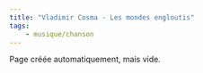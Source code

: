 ```yaml
---
title: "Vladimir Cosma - Les mondes engloutis"
tags:
    - musique/chanson
---
```


Page créée automatiquement, mais vide.
